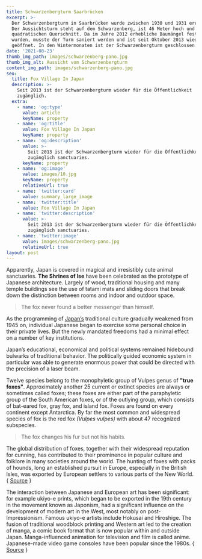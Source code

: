 ```yaml
---
title: Schwarzenbergturm Saarbrücken
excerpt: >-
  Der Schwarzenbergturm in Saarbrücken wurde zwischen 1930 und 1931 errichtet.
  Der Aussichtsturm steht auf dem Schwarzenberg, ist 46 Meter hoch und hat einen
  quadratischen Querschnitt. Da im Jahre 2012 erhebliche Baumängel festgestellt
  wurden, musste der Turm saniert werden und ist seit Oktober 2013 wieder
  geöffnet. In den Wintermonaten ist der Schwarzenbergturm geschlossen.
date: '2021-08-23'
thumb_img_path: images/schwarzenberg-pano.jpg
thumb_img_alt: Aussicht vom Schwarzenbergturm
content_img_path: images/schwarzenberg-pano.jpg
seo:
  title: Fox Village In Japan
  description: >-
    Seit 2013 ist der Schwarzenbergturm wieder für die Öffentlichkeit
    zugänglich.
  extra:
    - name: 'og:type'
      value: article
      keyName: property
    - name: 'og:title'
      value: Fox Village In Japan
      keyName: property
    - name: 'og:description'
      value: >-
        Seit 2013 ist der Schwarzenbergturm wieder für die Öffentlichkeit
        zugänglich sanctuaries.
      keyName: property
    - name: 'og:image'
      value: images/10.jpg
      keyName: property
      relativeUrl: true
    - name: 'twitter:card'
      value: summary_large_image
    - name: 'twitter:title'
      value: Fox Village In Japan
    - name: 'twitter:description'
      value: >-
        Seit 2013 ist der Schwarzenbergturm wieder für die Öffentlichkeit
        zugänglich sanctuaries.
    - name: 'twitter:image'
      value: images/schwarzenberg-pano.jpg
      relativeUrl: true
layout: post
---
```

Apparently, Japan is covered in magical and irresistibly cute animal sanctuaries. **The Shrines of Ise** have been celebrated as the prototype of Japanese architecture. Largely of wood, traditional housing and many temple buildings see the use of tatami mats and sliding doors that break down the distinction between rooms and indoor and outdoor space.

> The fox never found a better messenger than himself.

As the programming of <a title="Japan" href="http://en.wikipedia.org/wiki/Japan" target="_blank">Japan’s</a> traditional culture gradually weakened from 1945 on, individual Japanese began to exercise some personal choice in their private lives. But the newly mandated freedoms had a minimal effect on a number of key institutions.

Japan’s educational, economical and political systems remained hidebound bulwarks of traditional behavior. The politically guided economic system in particular was able to generate enormous power that could be directed with the precision of a laser beam.

Twelve species belong to the monophyletic group of Vulpes genus of **"true foxes"**. Approximately another 25 current or extinct species are always or sometimes called foxes; these foxes are either part of the paraphyletic group of the South American foxes, or of the outlying group, which consists of bat-eared fox, gray fox, and island fox. Foxes are found on every continent except Antarctica. By far the most common and widespread species of fox is the red fox *(Vulpes vulpes)* with about 47 recognized subspecies.

> The fox changes his fur but not his habits.

The global distribution of foxes, together with their widespread reputation for cunning, has contributed to their prominence in popular culture and folklore in many societies around the world. The hunting of foxes with packs of hounds, long an established pursuit in Europe, especially in the British Isles, was exported by European settlers to various parts of the New World. { <a title="Fox" href="https://en.wikipedia.org/wiki/Fox" target="_blank">Source</a> }

The interaction between Japanese and European art has been significant: for example ukiyo-e prints, which began to be exported in the 19th century in the movement known as Japonism, had a significant influence on the development of modern art in the West, most notably on post-Impressionism. Famous ukiyo-e artists include Hokusai and Hiroshige. The fusion of traditional woodblock printing and Western art led to the creation of manga, a comic book format that is now popular within and outside Japan. Manga-influenced animation for television and film is called anime. Japanese-made video game consoles have been popular since the 1980s. { <a title="Ise Grand Shrine" href="http://en.wikipedia.org/wiki/Ise_Grand_Shrine" target="_blank">Source</a> }
